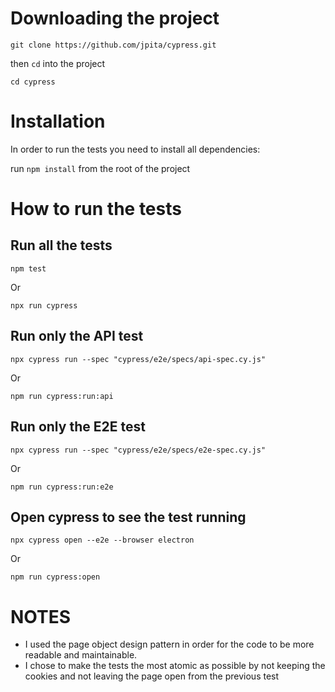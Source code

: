 # Downloading the project

`git clone https://github.com/jpita/cypress.git`

then `cd` into the project

`cd cypress`

# Installation

In order to run the tests you need to install all dependencies:

run `npm install` from the root of the project

# How to run the tests

## Run all the tests

`npm test`

Or

`npx run cypress`

## Run only the API test

`npx cypress run --spec "cypress/e2e/specs/api-spec.cy.js"`

Or

`npm run cypress:run:api`

## Run only the E2E test

`npx cypress run --spec "cypress/e2e/specs/e2e-spec.cy.js"`

Or

`npm run cypress:run:e2e`

## Open cypress to see the test running

`npx cypress open --e2e --browser electron`

Or

`npm run cypress:open`

# NOTES

- I used the page object design pattern in order for the code to be more readable and maintainable.
- I chose to make the tests the most atomic as possible by not keeping the cookies and not leaving the page open from the previous test
